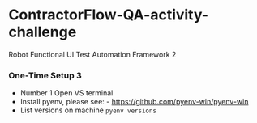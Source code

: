 # ContractorFlow-QA-activity-challenge
Robot Functional UI Test Automation Framework 2

###   One-Time Setup   3

* Number 1 Open VS terminal 
* Install pyenv, please see:  - https://github.com/pyenv-win/pyenv-win <br> 
* List versions on machine ```pyenv versions```




